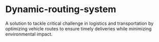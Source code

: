 # Dynamic-routing-system
A solution to tackle critical challenge in logistics and transportation by optimizing vehicle routes to ensure timely  deliveries while minimizing environmental impact. 
